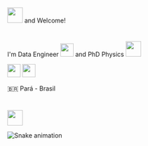 # 

<img src="https://cdn-icons-png.flaticon.com/512/3662/3662962.png" width="35" height="35"> and Welcome!


#
I'm Data Engineer <img src="https://cdn-icons-png.flaticon.com/512/2980/2980479.png" width="30" height="30"> and PhD Physics <img src="https://cdn-icons-png.flaticon.com/512/882/882991.png" width="35" height="35"> 


<img src="https://cdn-icons-png.flaticon.com/512/1822/1822899.png" width="30" height="30"> <img src="https://cdn-icons-png.flaticon.com/512/3962/3962076.png" width="30" height="30">


:brazil: Pará - Brasil
#


[<img src="https://cdn-icons-png.flaticon.com/512/3536/3536505.png" width="35" height="35">](https://www.linkedin.com/in/felipe-santos-a6057b1a0)


![Snake animation](https://github.com/USERNAME/USERNAME/blob/output/github-contribution-grid-snake.svg)

